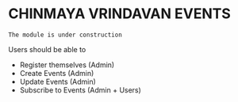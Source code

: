 CHINMAYA VRINDAVAN EVENTS
==========================

```
The module is under construction
```

Users should be able to
- Register themselves (Admin)
- Create Events (Admin)
- Update Events (Admin)
- Subscribe to Events (Admin + Users)

